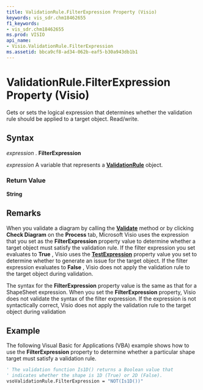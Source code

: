 ```yaml
---
title: ValidationRule.FilterExpression Property (Visio)
keywords: vis_sdr.chm18462655
f1_keywords:
- vis_sdr.chm18462655
ms.prod: VISIO
api_name:
- Visio.ValidationRule.FilterExpression
ms.assetid: bbca9cf8-ad34-062b-eaf5-b30a943db1b1
---
```



# ValidationRule.FilterExpression Property (Visio)

Gets or sets the logical expression that determines whether the validation rule should be applied to a target object. Read/write.


## Syntax

 _expression_ . **FilterExpression**

 _expression_ A variable that represents a **[ValidationRule](validationrule-object-visio.md)** object.


### Return Value

 **String**


## Remarks

When you validate a diagram by calling the  **[Validate](validation-validate-method-visio.md)** method or by clicking **Check Diagram** on the **Process** tab, Microsoft Visio uses the expression that you set as the **FilterExpression** property value to determine whether a target object must satisfy the validation rule. If the filter expression you set evaluates to **True** , Visio uses the **[TestExpression](validationrule-testexpression-property-visio.md)** property value you set to determine whether to generate an issue for the target object. If the filter expression evaluates to **False** , Visio does not apply the validation rule to the target object during validation.

The syntax for the  **FilterExpression** property value is the same as that for a ShapeSheet expression. When you set the **FilterExpression** property, Visio does not validate the syntax of the filter expression. If the expression is not syntactically correct, Visio does not apply the validation rule to the target object during validation


## Example

The following Visual Basic for Applications (VBA) example shows how to use the  **FilterExpression** property to determine whether a particular shape target must satisfy a validation rule.


```vb
' The validation function Is1D() returns a Boolean value that 
' indicates whether the shape is 1D (True) or 2D (False).
vsoValidationRule.FilterExpression = "NOT(Is1D())"
```


